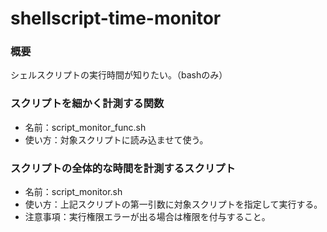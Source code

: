 # shellscript-time-monitor
### 概要
シェルスクリプトの実行時間が知りたい。（bashのみ）
### スクリプトを細かく計測する関数
- 名前：script_monitor_func.sh
- 使い方：対象スクリプトに読み込ませて使う。
### スクリプトの全体的な時間を計測するスクリプト
- 名前：script_monitor.sh
- 使い方：上記スクリプトの第一引数に対象スクリプトを指定して実行する。
- 注意事項：実行権限エラーが出る場合は権限を付与すること。
